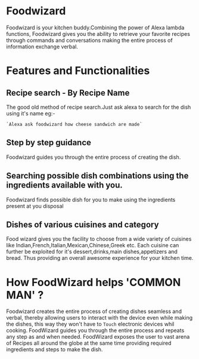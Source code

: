 # Foodwizard

Foodwizard is your kitchen buddy.Combining the power of Alexa lambda functions, Foodwizard gives you the ability to retrieve your favorite recipes through commands and conversations making the entire process of information exchange verbal.

# Features and Functionalities

## Recipe search - By Recipe Name

The good old method of recipe search.Just ask alexa to search for the dish using it's name eg:-

	`Alexa ask foodwizard how cheese sandwich are made`
## Step by step guidance

Foodwizard guides you through the entire process of creating the dish.

## Searching possible dish combinations using the ingredients available with you.

Foodwizard finds possible dish for you to make using the ingredients present at you disposal

## Dishes of various cuisines and category

Food wizard gives you the facility to choose from a wide variety of cuisines like Indian,French,Italian,Mexican,Chinese,Greek etc.
Each cuisine can further be exploited for it's dessert,drinks,main dishes,appetizers and bread.
Thus providing an overall awesome experience for your kitchen time.

# How FoodWizard helps 'COMMON MAN' ?

Foodwizard creates the entire process of creating dishes seamless and verbal, thereby allowing users to interact with the device even while making the dishes, this way they won't have to `Touch` electronic devices whil cooking.
FoodWizard guides you through the entire process and repeats any step as and when needed.
FoodWizard exposes the user to vast arena of Recipes all around the globe at the same time providing required ingredients and steps to make the dish.

